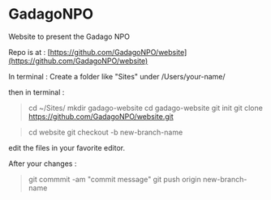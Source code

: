 # GadagoNPO
Website to present the Gadago NPO

Repo is at : [https://github.com/GadagoNPO/website](https://github.com/GadagoNPO/website)

In terminal : 
Create a folder like "Sites" under /Users/your-name/

then in terminal : 
> cd ~/Sites/
> mkdir gadago-website
> cd gadago-website
> git init
> git clone https://github.com/GadagoNPO/website.git

> cd website
> git checkout -b new-branch-name

edit the files in your favorite editor.

After your changes : 
> git commmit -am "commit message"
> git push origin new-branch-name

